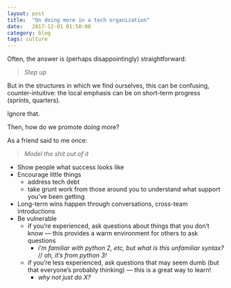 ```yaml
---
layout: post
title:  "On doing more in a tech organization"
date:   2017-12-01 01:50:00
category: blog
tags: culture
---
```


Often, the answer is (perhaps disappointingly) straightforward:

> _Step up_

But in the structures in which we find ourselves,
this can be confusing, counter-intuitive:
the local emphasis can be on short-term progress (sprints, quarters).

Ignore that.

Then, how do we promote doing more?

As a friend said to me once:

> _Model the shit out of it_

- Show people what success looks like
- Encourage little things
    - address tech debt
    - take grunt work from those around you to understand what support you’ve been getting
- Long-term wins happen through conversations, cross-team introductions
- Be vulnerable
    - if you’re experienced, ask questions about things that you don’t know — this provides a warm environment for others to ask questions
        - _i’m familiar with python 2, etc, but what is this unfamiliar syntax?_ // _oh, it’s from python 3!_
    - if you’re less experienced, ask questions that may seem dumb (but that everyone’s probably thinking) — this is a great way to learn!
        - _why not just do X?_
